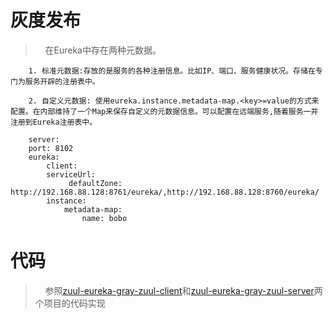 # 灰度发布

>&nbsp;&nbsp;&nbsp;&nbsp;在Eureka中存在两种元数据。

```text
    1. 标准元数据:存放的是服务的各种注册信息。比如IP、端口、服务健康状况。存储在专门为服务开辟的注册表中。

    2. 自定义元数据: 使用eureka.instance.metadata-map.<key>=value的方式来配置。在内部维持了一个Map来保存自定义的元数据信息。可以配置在远端服务,随着服务一并注册到Eureka注册表中。

    server:
    port: 8102
    eureka:
        client:
        serviceUrl:
             defaultZone: http://192.168.88.128:8761/eureka/,http://192.168.88.128:8760/eureka/
        instance:
            metadata-map:
                name: bobo
```

# 代码

>&nbsp;&nbsp;&nbsp;&nbsp;参照[zuul-eureka-gray-zuul-client](https://github.com/wuxiaobo000111/java-framework/tree/master/spring-cloud-group/zuul-group/zuul-eureka-gray-zuul-client "zuul-eureka-gray-zuul-client")和[zuul-eureka-gray-zuul-server](https://github.com/wuxiaobo000111/java-framework/tree/master/spring-cloud-group/zuul-group/zuul-eureka-gray-zuul-server "zuul-eureka-gray-zuul-server")两个项目的代码实现